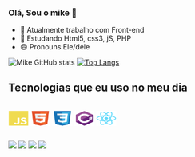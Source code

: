 ### Olá, Sou o mike 👋

- 🔭 Atualmente trabalho com Front-end
- 🌱 Estudando Html5, css3, jS, PHP
- 😄 Pronouns:Ele/dele

![Mike GitHub stats](https://github-readme-stats.vercel.app/api?username=meliod987&show_icons=true&theme=radical)
[![Top Langs](https://github-readme-stats.vercel.app/api/top-langs/?username=meliod987)](https://github.com/anuraghazra/github-readme-stats)

## Tecnologias que eu uso no meu dia

<div style="display: inline_block"><br>
  <img align="center" alt="mike-Js" height="30" width="40" src="https://raw.githubusercontent.com/devicons/devicon/master/icons/javascript/javascript-plain.svg">
  <img align="center" alt="mike-HTML" height="30" width="40" src="https://raw.githubusercontent.com/devicons/devicon/master/icons/html5/html5-original.svg">
  <img align="center" alt="mike-CSS" height="30" width="40" src="https://raw.githubusercontent.com/devicons/devicon/master/icons/css3/css3-original.svg">
  <img align="center" alt="mike-Csharp" height="30" width="40" src="https://raw.githubusercontent.com/devicons/devicon/master/icons/csharp/csharp-original.svg">
  <img align="center" alt="mike-React" height="30" width="40" src="https://raw.githubusercontent.com/devicons/devicon/master/icons/react/react-original.svg">

  
  ##
  
 <div> 
  <a href="https://www.instagram.com/mikael_henriof/" target="_blank"><img src="https://img.shields.io/badge/-Instagram-%23E4405F?style=for-the-badge&logo=instagram&logoColor=white" target="_blank"></a>
 <a href="" target="_blank"><img src="https://img.shields.io/badge/Discord-7289DA?style=for-the-badge&logo=discord&logoColor=white" target="_blank"></a> 
  <a href = "hmikael215@gmail.com"><img src="https://img.shields.io/badge/-Gmail-%23333?style=for-the-badge&logo=gmail&logoColor=white" target="_blank"></a>
  <a href="https://www.linkedin.com/in/mikael-h-866349263/" target="_blank"><img src="https://img.shields.io/badge/-LinkedIn-%230077B5?style=for-the-badge&logo=linkedin&logoColor=white" target="_blank"></a> 
  
 </div>

